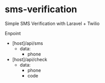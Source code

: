 # sms-verification
Simple SMS Verification with Laravel + Twilio

Enpoint
  - [host]/api/sms
    - data:
      - phone
  - [host]/api/check
    - data:
      - phone
      - code
